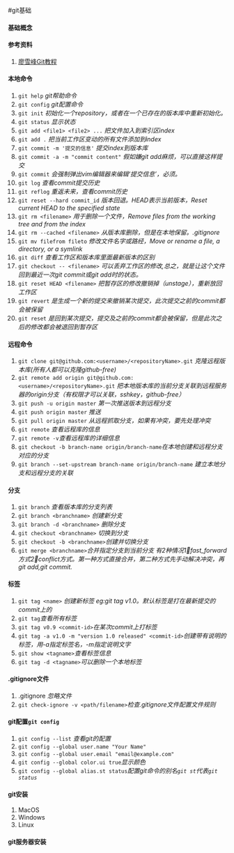 #git基础

#### 基础概念

#### 参考资料
1. [廖雪峰Git教程][1]


#### 本地命令
1. `git help`    *git帮助命令*
2. `git config` *git配置命令*
3. `git init` *初始化一个repository，或者在一个已存在的版本库中重新初始化。*
4. `git status` *显示状态*
4. `git add <file1> <file2> ...` *把文件加入到索引区index*
5. `git add .` *把当前工作区变动的所有文件添加到index*
6. `git commit -m '提交的信息'` *提交index到版本库*
7. `git commit -a -m "commit content"` *假如嫌git add麻烦，可以直接这样提交*
8. `git commit` *会强制弹出vim编辑器来编辑‘提交信息’，必须。*
9. `git log` *查看commit提交历史* 
10. `git reflog` *重返未来，查看commit历史* 
11. `git reset --hard commit_id` *版本回退。HEAD表示当前版本，Reset current HEAD to the specified state*
12. `git rm <filename>` *用于删除一个文件，Remove files from the working tree and from the index*
13. `git rm --cached <filename>` *从版本库删除，但是在本地保留。.gitignore*
14. `git mv filefrom fileto` *修改文件名字或路经，Move or rename a file, a directory, or a symlink*
15. `git diff` *查看工作区和版本库里面最新版本的区别*
16. `git checkout -- <filename>` *可以丢弃工作区的修改,总之，就是让这个文件回到最近一次git commit或git add时的状态。* 
17. `git reset HEAD <filename>` *把暂存区的修改撤销掉（unstage），重新放回工作区*
18. `git revert` *是生成一个新的提交来撤销某次提交，此次提交之前的commit都会被保留* 
19. `git reset` *是回到某次提交，提交及之前的commit都会被保留，但是此次之后的修改都会被退回到暂存区*

#### 远程命令
1. `git clone git@github.com:<username>/<repositoryName>.git` *克隆远程版本库(所有人都可以克隆github-free)*
2. `git remote add origin git@github.com:<username>/<repositoryName>.git` *把本地版本库的当前分支关联到远程服务器的origin分支（有权限才可以关联，sshkey，github-free）*
3. `git push -u origin master` *第一次推送版本到远程分支*
4. `git push origin master` *推送*
5. `git pull origin master` *从远程抓取分支，如果有冲突，要先处理冲突*
6. `git remote` *查看远程库的信息*
7. `git remote -v`*查看远程库的详细信息*
8. `git checkout -b branch-name origin/branch-name`*在本地创建和远程分支对应的分支*
9. `git branch --set-upstream branch-name origin/branch-name` *建立本地分支和远程分支的关联*

#### 分支
1. `git branch` *查看版本库的分支列表*
2. `git branch <branchname>` *创建新分支*
3. `git branch -d <branchname>` *删除分支*
4. `git checkout <branchname>` *切换到分支*
5. `git checkout -b <branchname>`*创建并切换分支*
6. `git merge <branchname>`*合并指定分支到当前分支   有2种情况1⃣️fast_forward方式2⃣️conflict方式。第一种方式直接合并，第二种方式先手动解决冲突，再git add,git commit.*

#### 标签
1. `git tag <name>` *创建新标签 eg:git tag v1.0。默认标签是打在最新提交的commit上的*
2. `git tag`*查看所有标签*
3. `git tag v0.9 <commit-id>`*在某次commit上打标签*
4. `git tag -a v1.0 -m "version 1.0 released" <commit-id>`*创建带有说明的标签，用-a指定标签名，-m指定说明文字*
5. `git show <tagname>`*查看标签信息*
6. `git tag -d <tagname>`*可以删除一个本地标签*

#### .gitignore文件
1. .gitignore *忽略文件*
2. `git check-ignore -v <path/filename>`*检查.gitignore文件配置文件规则*


#### **git配置**`git config` 
1. `git config --list` *查看git的配置*
1. `git config --global user.name "Your Name"`
2. `git config --global user.email "email@example.com"`
3. `git config --global color.ui true`*显示颜色*
4. `git config --global alias.st status`*配置git命令的别名`git st`代表`git status`*

#### git安装
1. MacOS
2. Windows
3. Linux

#### git服务器安装



[1]:http://www.liaoxuefeng.com/wiki/0013739516305929606dd18361248578c67b8067c8c017b000/












